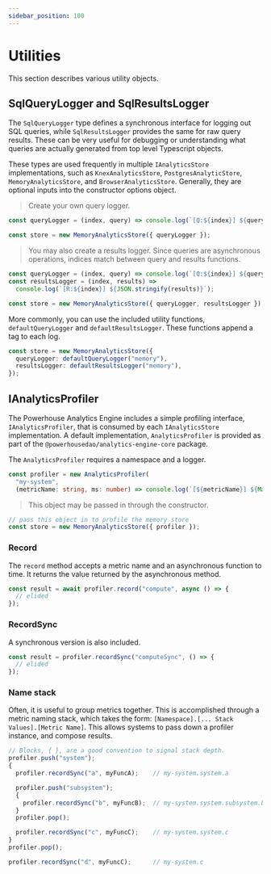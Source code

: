 ```yaml
---
sidebar_position: 100
---
```


# Utilities

This section describes various utility objects.

## SqlQueryLogger and SqlResultsLogger

The `SqlQueryLogger` type defines a synchronous interface for logging out SQL queries, while `SqlResultsLogger` provides the same for raw query results. These can be very useful for debugging or understanding what queries are actually generated from top level Typescript objects.

These types are used frequently in multiple `IAnalyticsStore` implementations, such as `KnexAnalyticsStore`, `PostgresAnalyticStore`, `MemoryAnalyticsStore`, and `BrowserAnalyticsStore`. Generally, they are optional inputs into the constructor options object.

> Create your own query logger.

```typescript
const queryLogger = (index, query) => console.log(`[Q:${index}] ${query}`);

const store = new MemoryAnalyticsStore({ queryLogger });
```

> You may also create a results logger. Since queries are asynchronous operations, indices match between query and results functions.

```typescript
const queryLogger = (index, query) => console.log(`[Q:${index}] ${query}`);
const resultsLogger = (index, results) =>
  console.log(`[R:${index}] ${JSON.stringify(results)}`);

const store = new MemoryAnalyticsStore({ queryLogger, resultsLogger });
```

More commonly, you can use the included utility functions, `defaultQueryLogger` and `defaultResultsLogger`. These functions append a tag to each log.

```typescript
const store = new MemoryAnalyticsStore({
  queryLogger: defaultQueryLogger("memory"),
  resultsLogger: defaultResultsLogger("memory"),
});
```

## IAnalyticsProfiler

The Powerhouse Analytics Engine includes a simple profiling interface, `IAnalyticsProfiler`, that is consumed by each `IAnalyticsStore` implementation. A default implementation, `AnalyticsProfiler` is provided as part of the `@powerhousedao/analytics-engine-core` package.

The `AnalyticsProfiler` requires a namespace and a logger.

```typescript
const profiler = new AnalyticsProfiler(
  "my-system",
  (metricName: string, ms: number) => console.log(`[${metricName}] ${Math.floor(ms)} ms`));
```

> This object may be passed in through the constructor.

```typescript
// pass this object in to profile the memory store
const store = new MemoryAnalyticsStore({ profiler });
```

### Record

The `record` method accepts a metric name and an asynchronous function to time. It returns the value returned by the asynchronous method.

```typescript
const result = await profiler.record("compute", async () => {
  // elided
});
```

### RecordSync

A synchronous version is also included.

```typescript
const result = profiler.recordSync("computeSync", () => {
  // elided
});
```

### Name stack

Often, it is useful to group metrics together. This is accomplished through a metric naming stack, which takes the form: `[Namespace].[... Stack Values].[Metric Name]`. This allows systems to pass down a profiler instance, and compose results.

```typescript
// Blocks, { }, are a good convention to signal stack depth.
profiler.push("system");
{
  profiler.recordSync("a", myFuncA);    // my-system.system.a

  profiler.push("subsystem");
  {
    profiler.recordSync("b", myFuncB);  // my-system.system.subsystem.b
  }
  profiler.pop();

  profiler.recordSync("c", myFuncC);    // my-system.system.c
}
profiler.pop();

profiler.recordSync("d", myFuncC);      // my-system.c
```
